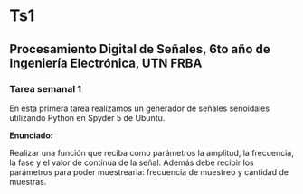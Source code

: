 # Ts1
## Procesamiento Digital de Señales, 6to año de Ingeniería Electrónica, UTN FRBA
### Tarea semanal 1 


En esta primera tarea realizamos un generador de señales senoidales utilizando Python en Spyder 5 de Ubuntu.


**Enunciado:**

Realizar una función que reciba como parámetros la amplitud, la frecuencia, la fase y el valor
de contínua de la señal. Además debe recibir los parámetros para poder muestrearla:
frecuencia de muestreo y cantidad de muestras.

